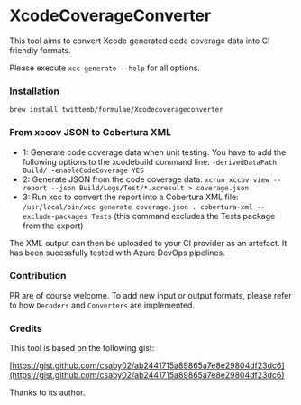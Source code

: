 # XcodeCoverageConverter

This tool aims to convert Xcode generated code coverage data into CI friendly formats.

Please execute `xcc generate --help` for all options.

### Installation 

`brew install twittemb/formulae/Xcodecoverageconverter`

### From xccov JSON to Cobertura XML

- 1: Generate code coverage data when unit testing. You have to add the following options to the xcodebuild command line: `-derivedDataPath Build/ -enableCodeCoverage YES`
- 2: Generate JSON from the code coverage data: `xcrun xccov view --report --json Build/Logs/Test/*.xcresult > coverage.json`
- 3: Run xcc to convert the report into a Cobertura XML file: `/usr/local/bin/xcc generate coverage.json . cobertura-xml --exclude-packages Tests` (this command excludes the Tests package from the export)

The XML output can then be uploaded to your CI provider as an artefact. It has been sucessfully tested with Azure DevOps pipelines.

### Contribution

PR are of course welcome. To add new input or output formats, please refer to how `Decoders` and `Converters` are implemented.

### Credits

This tool is based on the following gist:

[https://gist.github.com/csaby02/ab2441715a89865a7e8e29804df23dc6](https://gist.github.com/csaby02/ab2441715a89865a7e8e29804df23dc6)

Thanks to its author.